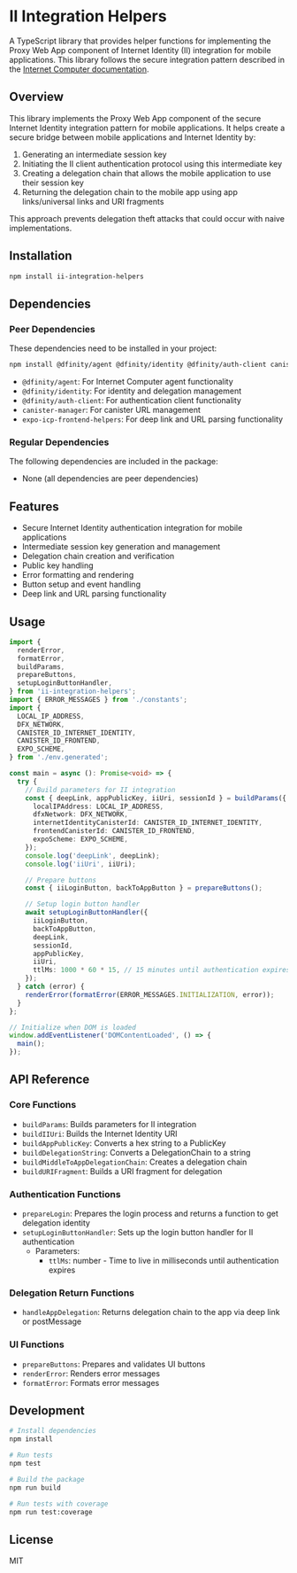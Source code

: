 # II Integration Helpers

A TypeScript library that provides helper functions for implementing the Proxy Web App component of Internet Identity (II) integration for mobile applications. This library follows the secure integration pattern described in the [Internet Computer documentation](https://internetcomputer.org/docs/building-apps/security/iam#integrating-internet-identity-on-mobile-devices).

## Overview

This library implements the Proxy Web App component of the secure Internet Identity integration pattern for mobile applications. It helps create a secure bridge between mobile applications and Internet Identity by:

1. Generating an intermediate session key
2. Initiating the II client authentication protocol using this intermediate key
3. Creating a delegation chain that allows the mobile application to use their session key
4. Returning the delegation chain to the mobile app using app links/universal links and URI fragments

This approach prevents delegation theft attacks that could occur with naive implementations.

## Installation

```bash
npm install ii-integration-helpers
```

## Dependencies

### Peer Dependencies

These dependencies need to be installed in your project:

```bash
npm install @dfinity/agent @dfinity/identity @dfinity/auth-client canister-manager expo-icp-frontend-helpers
```

- `@dfinity/agent`: For Internet Computer agent functionality
- `@dfinity/identity`: For identity and delegation management
- `@dfinity/auth-client`: For authentication client functionality
- `canister-manager`: For canister URL management
- `expo-icp-frontend-helpers`: For deep link and URL parsing functionality

### Regular Dependencies

The following dependencies are included in the package:

- None (all dependencies are peer dependencies)

## Features

- Secure Internet Identity authentication integration for mobile applications
- Intermediate session key generation and management
- Delegation chain creation and verification
- Public key handling
- Error formatting and rendering
- Button setup and event handling
- Deep link and URL parsing functionality

## Usage

```typescript
import {
  renderError,
  formatError,
  buildParams,
  prepareButtons,
  setupLoginButtonHandler,
} from 'ii-integration-helpers';
import { ERROR_MESSAGES } from './constants';
import {
  LOCAL_IP_ADDRESS,
  DFX_NETWORK,
  CANISTER_ID_INTERNET_IDENTITY,
  CANISTER_ID_FRONTEND,
  EXPO_SCHEME,
} from './env.generated';

const main = async (): Promise<void> => {
  try {
    // Build parameters for II integration
    const { deepLink, appPublicKey, iiUri, sessionId } = buildParams({
      localIPAddress: LOCAL_IP_ADDRESS,
      dfxNetwork: DFX_NETWORK,
      internetIdentityCanisterId: CANISTER_ID_INTERNET_IDENTITY,
      frontendCanisterId: CANISTER_ID_FRONTEND,
      expoScheme: EXPO_SCHEME,
    });
    console.log('deepLink', deepLink);
    console.log('iiUri', iiUri);

    // Prepare buttons
    const { iiLoginButton, backToAppButton } = prepareButtons();

    // Setup login button handler
    await setupLoginButtonHandler({
      iiLoginButton,
      backToAppButton,
      deepLink,
      sessionId,
      appPublicKey,
      iiUri,
      ttlMs: 1000 * 60 * 15, // 15 minutes until authentication expires
    });
  } catch (error) {
    renderError(formatError(ERROR_MESSAGES.INITIALIZATION, error));
  }
};

// Initialize when DOM is loaded
window.addEventListener('DOMContentLoaded', () => {
  main();
});
```

## API Reference

### Core Functions

- `buildParams`: Builds parameters for II integration
- `buildIIUri`: Builds the Internet Identity URI
- `buildAppPublicKey`: Converts a hex string to a PublicKey
- `buildDelegationString`: Converts a DelegationChain to a string
- `buildMiddleToAppDelegationChain`: Creates a delegation chain
- `buildURIFragment`: Builds a URI fragment for delegation

### Authentication Functions

- `prepareLogin`: Prepares the login process and returns a function to get delegation identity
- `setupLoginButtonHandler`: Sets up the login button handler for II authentication
  - Parameters:
    - `ttlMs`: number - Time to live in milliseconds until authentication expires

### Delegation Return Functions

- `handleAppDelegation`: Returns delegation chain to the app via deep link or postMessage

### UI Functions

- `prepareButtons`: Prepares and validates UI buttons
- `renderError`: Renders error messages
- `formatError`: Formats error messages

## Development

```bash
# Install dependencies
npm install

# Run tests
npm test

# Build the package
npm run build

# Run tests with coverage
npm run test:coverage
```

## License

MIT
